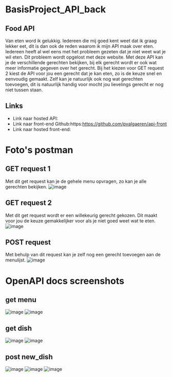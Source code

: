 # BasisProject_API_back

## Food API
Van eten word ik gelukkig. Iedereen die mij goed kent weet dat ik graag lekker eet, dit is dan ook de reden waarom ik mijn API maak over eten. 
Iedereen heeft al wel eens met het probleem gezeten dat je niet weet wat je wil eten. Dit probleem wordt opgelost met deze website. 
Met deze API kan je de verschillende gerechten bekijken, bij elk gerecht wordt er ook wat meer informatie gegeven over het gerecht. 
Bij het kiezen voor GET request 2 kiest de API voor jou een gerecht dat je kan eten, zo is de keuze snel en eenvoudig gemaakt.
Zelf kan je natuurlijk ook nog wat gerechten toevoegen, dit is natuurlijk handig voor mocht jou lievelings gerecht er nog niet tussen staan. 

## Links
- Link naar hosted API:
- Link naar front-end Github:https:https://github.com/pvalgaeren/api-front
- Link naar hosted front-end:

# Foto's postman
## GET request 1
Met dit get request kan je de gehele menu opvragen, zo kan je alle gerechten bekijken. 
![image](https://user-images.githubusercontent.com/91118410/202758692-e9f1f1b9-7126-4c46-a271-ea09752e5093.png)

## GET request 2
Met dit get request wordt er een willekeurig gerecht gekozen. Dit maakt voor jou de keuze gemakkelijker voor als je niet goed weet wat te eten. 
![image](https://user-images.githubusercontent.com/91118410/202758776-456412d1-177c-483a-9a84-a3e73de6b179.png)


## POST request 
Met behulp van dit request kan je zelf nog een gerecht toevoegen aan de menulijst. 
![image](https://user-images.githubusercontent.com/91118410/202758980-f5bd9a2e-d7aa-493b-8dd3-3587e4bdd436.png)


# OpenAPI docs screenshots
## get menu
![image](https://user-images.githubusercontent.com/91118410/202908702-fbfe2a8c-ffe0-4f28-992a-c5b611fa3c3e.png)
![image](https://user-images.githubusercontent.com/91118410/202908725-341f67d5-90eb-45cc-bfc5-7dc8973e03fc.png)


## get dish
![image](https://user-images.githubusercontent.com/91118410/202908756-8d439498-ae5e-4266-976c-b8116e8cf970.png)
![image](https://user-images.githubusercontent.com/91118410/202908771-972c4686-d513-43fa-b889-fa521d0491d7.png)


## post new_dish
![image](https://user-images.githubusercontent.com/91118410/202908889-b9402f98-39bb-44b3-b1b1-9f76350cdb7e.png)
![image](https://user-images.githubusercontent.com/91118410/202908912-c601c2fb-5bf3-4afb-a275-79d3d8440e31.png)
![image](https://user-images.githubusercontent.com/91118410/202908919-df5de232-d112-494d-ae56-0edfb0ea1608.png)



